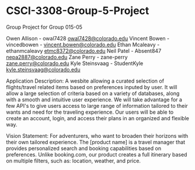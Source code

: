 # CSCI-3308-Group-5-Project
Group Project for Group 015-05

Owen Allison - owal7428 owal7428@colorado.edu
Vincent Bowen - vincedbowen - vincent.bowen@colorado.edu
Ethan Mcaleavy - ethanmcaleavy etmc8372@colorado.edu
Neil Patel - Absent847 nepa2887@colorado.edu
Zane Perry - zane-perry zane.perry@colorado.edu
Kyle Steinsvaag - StudentKyle kyle.steinsvaag@colorado.edu

Application Description:
A wesbite allowing a curated selection of flights/travel related items based on preferences inputed by user. It will allow a large selection of criteria based on a variety of databases, along with a smooth and intuitive user experience. We will take advantage for a few API's to give users access to large range of information tailored to their wants and need for the traveling experience. Our users will be able to create an account, login, and access their plans in an organized and flexible way.

Vision Statement: 
For adventurers, who want to broaden their horizons with their own tailored experience. The [product name] is a travel manager that provides personalized search and booking capabilities based on preferences. Unlike booking.com, our product creates a full itinerary based on multiple filters, such as: location, weather, and price. 
